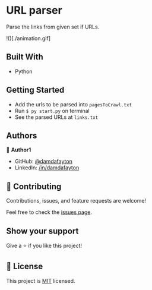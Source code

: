 # URL parser

Parse the links from given set if URLs.

!()[./animation.gif]

## Built With

- Python


## Getting Started
- Add the urls to be parsed into `pagesToCrawl.txt`
- Run `$ py start.py` on terminal
- See the parsed URLs at `links.txt`


## Authors

👤 **Author1**

- GitHub: [@damdafayton](https://github.com/damdafayton)
- LinkedIn: [/in/damdafayton](https://linkedin.com/in/damdafayton)


## 🤝 Contributing

Contributions, issues, and feature requests are welcome!

Feel free to check the [issues page](../../issues/).


## Show your support

Give a ⭐️ if you like this project!


## 📝 License

This project is [MIT](./MIT.md) licensed.